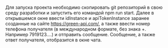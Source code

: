 Для запуска проекта необходимо скопировать git репозиторий в свою среду разработки и запустить его командой npm run start. Далее в открывшемся окне ввести idInstance и apiTokenInstance заранее созданные на сайте https://green-api.com/, а также ввести номер телефона получателя (в международном формате, без знака +. Например 7919123....) и отправить сообщение. Сообщение, а также ответ получателя, отобразится в окне чата.
